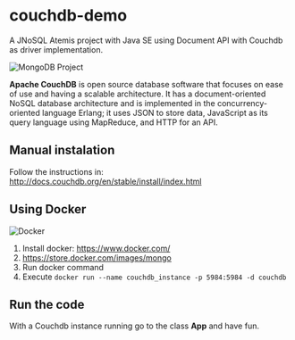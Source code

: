 # couchdb-demo

A JNoSQL Atemis project with Java SE using Document API with Couchdb as driver implementation.

![MongoDB Project](http://www.jnosql.org/img/logos/couchdb.png)


**Apache CouchDB** is open source database software that focuses on ease of use and having a scalable architecture. It has a document-oriented NoSQL database architecture and is implemented in the concurrency-oriented language Erlang; it uses JSON to store data, JavaScript as its query language using MapReduce, and HTTP for an API.




## Manual instalation

Follow the instructions in: http://docs.couchdb.org/en/stable/install/index.html


## Using Docker

![Docker](https://www.docker.com/sites/default/files/horizontal_large.png)


1. Install docker: https://www.docker.com/
1. https://store.docker.com/images/mongo
1. Run docker command
1. Execute `docker run --name couchdb_instance -p 5984:5984 -d couchdb`



## Run the code

With a Couchdb instance running go to the class **App** and have fun.
